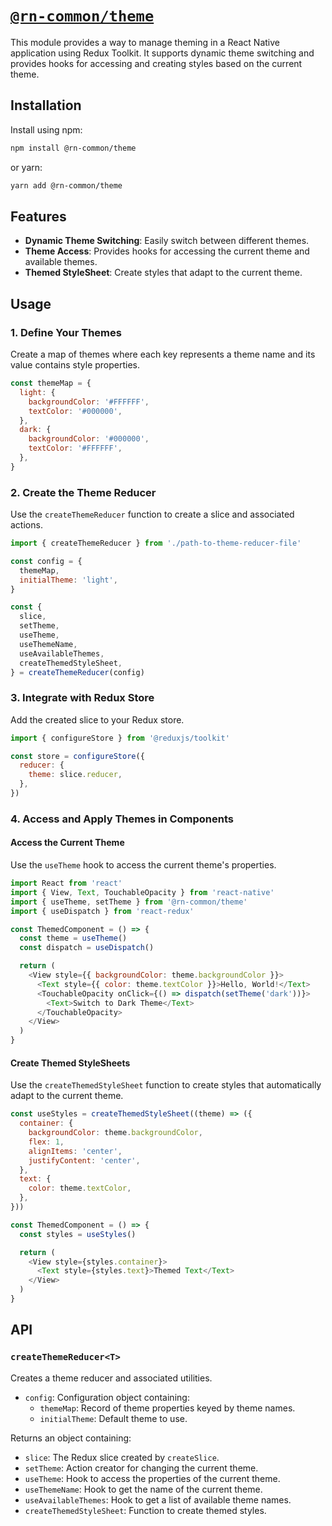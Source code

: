 # [`@rn-common/theme`](./packages/theme)

This module provides a way to manage theming in a React Native application using Redux Toolkit. It supports dynamic theme switching and provides hooks for accessing and creating styles based on the current theme.

## Installation

Install using npm:

```sh
npm install @rn-common/theme
```

or yarn:

```sh
yarn add @rn-common/theme
```

## Features

- **Dynamic Theme Switching**: Easily switch between different themes.
- **Theme Access**: Provides hooks for accessing the current theme and available themes.
- **Themed StyleSheet**: Create styles that adapt to the current theme.

## Usage

### 1. Define Your Themes

Create a map of themes where each key represents a theme name and its value contains style properties.

```javascript
const themeMap = {
  light: {
    backgroundColor: '#FFFFFF',
    textColor: '#000000',
  },
  dark: {
    backgroundColor: '#000000',
    textColor: '#FFFFFF',
  },
}
```

### 2. Create the Theme Reducer

Use the `createThemeReducer` function to create a slice and associated actions.

```javascript
import { createThemeReducer } from './path-to-theme-reducer-file'

const config = {
  themeMap,
  initialTheme: 'light',
}

const {
  slice,
  setTheme,
  useTheme,
  useThemeName,
  useAvailableThemes,
  createThemedStyleSheet,
} = createThemeReducer(config)
```

### 3. Integrate with Redux Store

Add the created slice to your Redux store.

```javascript
import { configureStore } from '@reduxjs/toolkit'

const store = configureStore({
  reducer: {
    theme: slice.reducer,
  },
})
```

### 4. Access and Apply Themes in Components

#### Access the Current Theme

Use the `useTheme` hook to access the current theme's properties.

```javascript
import React from 'react'
import { View, Text, TouchableOpacity } from 'react-native'
import { useTheme, setTheme } from '@rn-common/theme'
import { useDispatch } from 'react-redux'

const ThemedComponent = () => {
  const theme = useTheme()
  const dispatch = useDispatch()

  return (
    <View style={{ backgroundColor: theme.backgroundColor }}>
      <Text style={{ color: theme.textColor }}>Hello, World!</Text>
      <TouchableOpacity onClick={() => dispatch(setTheme('dark'))}>
        <Text>Switch to Dark Theme</Text>
      </TouchableOpacity>
    </View>
  )
}
```

#### Create Themed StyleSheets

Use the `createThemedStyleSheet` function to create styles that automatically adapt to the current theme.

```javascript
const useStyles = createThemedStyleSheet((theme) => ({
  container: {
    backgroundColor: theme.backgroundColor,
    flex: 1,
    alignItems: 'center',
    justifyContent: 'center',
  },
  text: {
    color: theme.textColor,
  },
}))

const ThemedComponent = () => {
  const styles = useStyles()

  return (
    <View style={styles.container}>
      <Text style={styles.text}>Themed Text</Text>
    </View>
  )
}
```

## API

### `createThemeReducer<T>`

Creates a theme reducer and associated utilities.

- `config`: Configuration object containing:
  - `themeMap`: Record of theme properties keyed by theme names.
  - `initialTheme`: Default theme to use.

Returns an object containing:

- `slice`: The Redux slice created by `createSlice`.
- `setTheme`: Action creator for changing the current theme.
- `useTheme`: Hook to access the properties of the current theme.
- `useThemeName`: Hook to get the name of the current theme.
- `useAvailableThemes`: Hook to get a list of available theme names.
- `createThemedStyleSheet`: Function to create themed styles.
